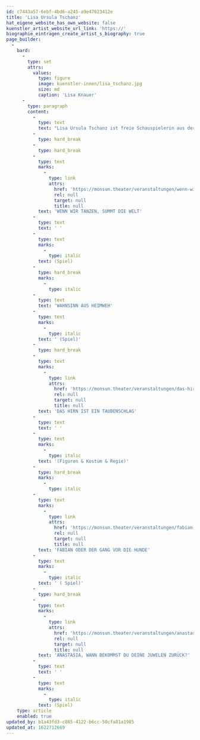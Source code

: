 ```yaml
---
id: c7443a57-6ebf-4bd6-a245-a9e47623412e
title: 'Lisa Ursula Tschanz'
hat_eigene_website_has_own_website: false
kuenstler_artist_website_url_link: 'https://'
biographie_eintragen_create_artist_s_biography: true
page_builder:
  -
    bard:
      -
        type: set
        attrs:
          values:
            type: figure
            image: kuenstler-innen/lisa_tschanz.jpg
            size: md
            caption: 'Lisa Knauer'
      -
        type: paragraph
        content:
          -
            type: text
            text: "Lisa Ursula Tschanz ist freie Schauspielerin aus der Schweiz. 2016 beendet sie ihre Ausbildung an der Schule für Schauspiel Hamburg mit Auszeichnung. Während des Studiums erhält sie ein Stipendium für besondere Kreativität. Sie arbeitet mit dem Künstlerkollektiv „Fuoco alla paglia“ und dem Theater NO99 in Estland, mit Tian Gebing und „Paper Tiger Theater Studio“ in Peking und Shanghai und am Thalia Theater. Mit der Regisseurin und Figurenbildnerin Cora Sachs verbindet sie eine langjährige und vielfältige Zusammenarbeit; unter anderem auch im Bereich Maskentheater. Lisa Ursula Tschanz beginnt September 2021 Ihr Masterstudium für Fine Arts an der Zürcher Hochschule der Künste ZHdK im Praxisfeld Schauspiel & Performance mit Abschluss 2023.\_"
          -
            type: hard_break
          -
            type: hard_break
          -
            type: text
            marks:
              -
                type: link
                attrs:
                  href: 'https://monsun.theater/veranstaltungen/wenn-wir-tanzen-summt-die-welt'
                  rel: null
                  target: null
                  title: null
            text: 'WENN WIR TANZEN, SUMMT DIE WELT'
          -
            type: text
            text: ' '
          -
            type: text
            marks:
              -
                type: italic
            text: (Spiel)
          -
            type: hard_break
            marks:
              -
                type: italic
          -
            type: text
            text: 'WAHNSINN AUS HEIMWEH'
          -
            type: text
            marks:
              -
                type: italic
            text: ' (Spiel)'
          -
            type: hard_break
          -
            type: text
            marks:
              -
                type: link
                attrs:
                  href: 'https://monsun.theater/veranstaltungen/das-hirn-ist-ein-taubenschlag'
                  rel: null
                  target: null
                  title: null
            text: 'DAS HIRN IST EIN TAUBENSCHLAG'
          -
            type: text
            text: ' '
          -
            type: text
            marks:
              -
                type: italic
            text: '(Figuren & Kostüm & Regie)'
          -
            type: hard_break
            marks:
              -
                type: italic
          -
            type: text
            marks:
              -
                type: link
                attrs:
                  href: 'https://monsun.theater/veranstaltungen/fabian-oder-der-gang-vor-die-hunde'
                  rel: null
                  target: null
                  title: null
            text: 'FABIAN ODER DER GANG VOR DIE HUNDE'
          -
            type: text
            marks:
              -
                type: italic
            text: ' ( Spiel)'
          -
            type: hard_break
          -
            type: text
            marks:
              -
                type: link
                attrs:
                  href: 'https://monsun.theater/veranstaltungen/anastasia'
                  rel: null
                  target: null
                  title: null
            text: 'ANASTASIA, WANN BEKOMMST DU DEINE JUWELEN ZURÜCK?'
          -
            type: text
            text: ' '
          -
            type: text
            marks:
              -
                type: italic
            text: (Spiel)
    type: article
    enabled: true
updated_by: b1a43fd3-c865-4122-b6cc-50cfa81a1985
updated_at: 1622712669
---
```

